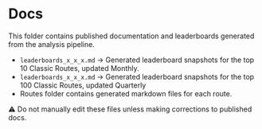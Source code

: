 # Docs

This folder contains published documentation and leaderboards generated from the analysis pipeline.

- `leaderboards_x_x_x.md` → Generated leaderboard snapshots for the top 10 Classic Routes, updated Monthly.
- `leaderboards_x_x_x.md` → Generated leaderboard snapshots for the top 100 Classic Routes, updated Quarterly
- Routes folder contains  generated markdown files for each route. 

⚠️ Do not manually edit these files unless making corrections to published docs.  
